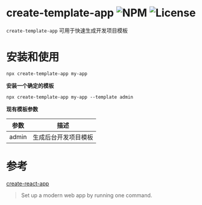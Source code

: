 # create-template-app ![NPM](https://img.shields.io/npm/v/create-template-app) ![License](https://img.shields.io/npm/l/create-template-app)

`create-template-app` 可用于快速生成开发项目模板

# 安装和使用

```shell
npx create-template-app my-app
```

**安装一个确定的模板**

```shell
npx create-template-app my-app --template admin
```

**现有模板参数**

| 参数  |         描述         |
| :---: | :------------------: |
| admin | 生成后台开发项目模板 |

# 参考

[create-react-app](https://github.com/facebook/create-react-app)

> Set up a modern web app by running one command.
